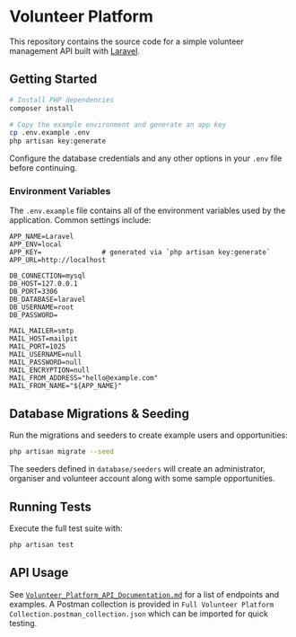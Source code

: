 # Volunteer Platform

This repository contains the source code for a simple volunteer management API built with [Laravel](https://laravel.com/).

## Getting Started

```bash
# Install PHP dependencies
composer install

# Copy the example environment and generate an app key
cp .env.example .env
php artisan key:generate
```

Configure the database credentials and any other options in your `.env` file before continuing.

### Environment Variables

The `.env.example` file contains all of the environment variables used by the application. Common settings include:

```
APP_NAME=Laravel
APP_ENV=local
APP_KEY=               # generated via `php artisan key:generate`
APP_URL=http://localhost

DB_CONNECTION=mysql
DB_HOST=127.0.0.1
DB_PORT=3306
DB_DATABASE=laravel
DB_USERNAME=root
DB_PASSWORD=

MAIL_MAILER=smtp
MAIL_HOST=mailpit
MAIL_PORT=1025
MAIL_USERNAME=null
MAIL_PASSWORD=null
MAIL_ENCRYPTION=null
MAIL_FROM_ADDRESS="hello@example.com"
MAIL_FROM_NAME="${APP_NAME}"
```

## Database Migrations & Seeding

Run the migrations and seeders to create example users and opportunities:

```bash
php artisan migrate --seed
```

The seeders defined in `database/seeders` will create an administrator, organiser and volunteer account along with some sample opportunities.

## Running Tests

Execute the full test suite with:

```bash
php artisan test
```

## API Usage

See [`Volunteer_Platform_API_Documentation.md`](Volunteer_Platform_API_Documentation.md) for a list of endpoints and examples. A Postman collection is provided in `Full Volunteer Platform Collection.postman_collection.json` which can be imported for quick testing.

